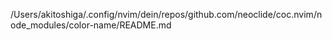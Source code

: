 /Users/akitoshiga/.config/nvim/dein/repos/github.com/neoclide/coc.nvim/node_modules/color-name/README.md